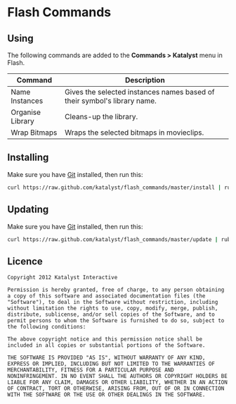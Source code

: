Flash Commands
==============

Using
-----

The following commands are added to the **Commands > Katalyst** menu in Flash.

| Command          | Description                                                              |
|------------------|--------------------------------------------------------------------------|
| Name Instances   | Gives the selected instances names based of their symbol's library name. |
| Organise Library | Cleans-up the library.                                                   |
| Wrap Bitmaps     | Wraps the selected bitmaps in movieclips.                                |

Installing
----------

Make sure you have [Git](http://git-scm.com/) installed, then run this:

```bash
curl https://raw.github.com/katalyst/flash_commands/master/install | ruby
```

Updating
--------

Make sure you have [Git](http://git-scm.com/) installed, then run this:

```bash
curl https://raw.github.com/katalyst/flash_commands/master/update | ruby
```

Licence
-------

    Copyright 2012 Katalyst Interactive

    Permission is hereby granted, free of charge, to any person obtaining
    a copy of this software and associated documentation files (the
    "Software"), to deal in the Software without restriction, including
    without limitation the rights to use, copy, modify, merge, publish,
    distribute, sublicense, and/or sell copies of the Software, and to
    permit persons to whom the Software is furnished to do so, subject to
    the following conditions:

    The above copyright notice and this permission notice shall be
    included in all copies or substantial portions of the Software.

    THE SOFTWARE IS PROVIDED "AS IS", WITHOUT WARRANTY OF ANY KIND,
    EXPRESS OR IMPLIED, INCLUDING BUT NOT LIMITED TO THE WARRANTIES OF
    MERCHANTABILITY, FITNESS FOR A PARTICULAR PURPOSE AND
    NONINFRINGEMENT. IN NO EVENT SHALL THE AUTHORS OR COPYRIGHT HOLDERS BE
    LIABLE FOR ANY CLAIM, DAMAGES OR OTHER LIABILITY, WHETHER IN AN ACTION
    OF CONTRACT, TORT OR OTHERWISE, ARISING FROM, OUT OF OR IN CONNECTION
    WITH THE SOFTWARE OR THE USE OR OTHER DEALINGS IN THE SOFTWARE.
